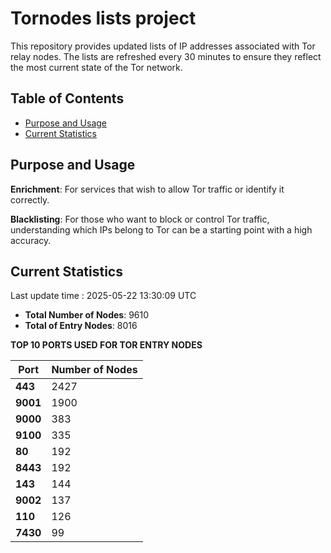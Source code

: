# Tornodes lists project

This repository provides updated lists of IP addresses associated with Tor relay nodes. The lists are refreshed every 30 minutes to ensure they reflect the most current state of the Tor network.

## Table of Contents

- [Purpose and Usage](#purpose-and-usage)
- [Current Statistics](#current-statistics)


## Purpose and Usage

**Enrichment**: For services that wish to allow Tor traffic or identify it correctly.

**Blacklisting**: For those who want to block or control Tor traffic, understanding which IPs belong to Tor can be a starting point with a high accuracy.

## Current Statistics

Last update time : 2025-05-22 13:30:09 UTC

- **Total Number of Nodes**: 9610
- **Total of Entry Nodes**: 8016

**TOP 10 PORTS USED FOR TOR ENTRY NODES**

| **Port** | **Number of Nodes** |
|------|-----------------|
| **443**   | 2427  |
| **9001**   | 1900  |
| **9000**   | 383  |
| **9100**   | 335  |
| **80**   | 192  |
| **8443**   | 192  |
| **143**   | 144  |
| **9002**   | 137  |
| **110**   | 126  |
| **7430**   | 99  |


